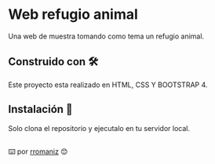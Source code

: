 # Web refugio animal

Una web de muestra tomando como tema un refugio animal.

## Construido con 🛠️
Este proyecto esta realizado en HTML, CSS Y BOOTSTRAP 4.


## Instalación 🚀
Solo clona el repositorio y ejecutalo en tu servidor local.

##
⌨️ por [rromaniz](https://github.com/rromaniz) 😊
